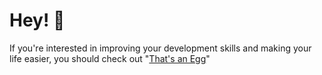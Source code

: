 # Hey! 👋

If you're interested in improving your development skills and making your life easier, you should check out "[That's an Egg](https://thatsanegg.com/)"
